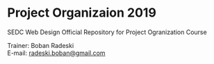 # Project Organizaion 2019  
SEDC Web Design Official Repository for Project Ogranization Course

Trainer: Boban Radeski  
E-mail: radeski.boban@gmail.com
